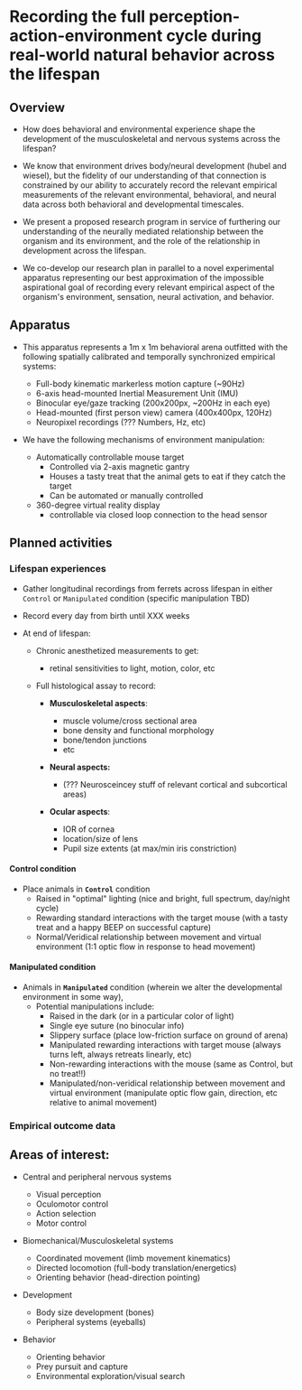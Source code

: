 # Recording the full perception-action-environment cycle during real-world natural behavior across the lifespan   

## Overview
- How does behavioral and environmental experience shape the development of the musculoskeletal and nervous systems across the lifespan? 

- We know that environment drives body/neural development (hubel and wiesel), but the fidelity of our understanding of that connection is constrained by our ability to accurately record the relevant empirical measurements of the relevant environmental, behavioral, and neural data across both behavioral and developmental timescales. 

- We present a proposed research program in service of furthering our understanding of the neurally mediated relationship between the organism and its environment, and the role of the relationship in development across the lifespan. 

- We co-develop our research plan in parallel to a novel experimental apparatus representing our best approximation of the impossible aspirational goal of recording every relevant empirical aspect of the organism's environment, sensation, neural activation, and behavior. 

## Apparatus
- This apparatus represents a 1m x 1m behavioral arena outfitted with the following spatially calibrated and temporally synchronized empirical systems: 
  - Full-body kinematic markerless motion capture (~90Hz)
  - 6-axis head-mounted Inertial Measurement Unit (IMU)
  - Binocular eye/gaze tracking (200x200px, ~200Hz in each eye)
  - Head-mounted (first person view) camera (400x400px, 120Hz)
  - Neuropixel recordings (??? Numbers, Hz, etc)

- We have the following mechanisms of environment manipulation:
  - Automatically controllable mouse target 
    - Controlled via 2-axis magnetic gantry 
    - Houses a tasty treat that the animal gets to eat if they catch the target
    - Can be automated or manually controlled
  - 360-degree virtual reality display 
    - controllable via closed loop connection to the head sensor

## Planned activities


### Lifespan experiences
- Gather longitudinal recordings from ferrets across lifespan in either `Control` or `Manipulated` condition (specific manipulation TBD)

- Record every day from birth until XXX weeks
- At end of lifespan:

  - Chronic anesthetized measurements to get:
    - retinal sensitivities to light, motion, color, etc
    
  - Full histological assay to record: 
    - **Musculoskeletal aspects**:
      - muscle volume/cross sectional area
      - bone density and functional morphology
      - bone/tendon junctions
      - etc
      
    - **Neural aspects:**
      - (??? Neurosceincey stuff of relevant cortical and subcortical areas) 
      
    - **Ocular aspects**: 
      - IOR of cornea
      - location/size of lens
      - Pupil size extents (at max/min iris constriction)
      
    
#### Control condition 
- Place animals in **`Control`** condition
  - Raised in "optimal" lighting (nice and bright, full spectrum, day/night cycle)
  - Rewarding standard interactions with the target mouse (with a tasty treat and a happy BEEP on successful capture)
  - Normal/Veridical relationship between movement and virtual environment (1:1 optic flow in response to head movement)

#### Manipulated condition 
- Animals in **`Manipulated`** condition (wherein we alter the developmental environment in some way),
  - Potential manipulations include: 
    - Raised in the dark (or in a particular color of light)
    - Single eye suture (no binocular info)
    - Slippery surface (place low-friction surface on ground of arena)
    - Manipulated rewarding interactions with target mouse (always turns left, always retreats linearly, etc)
    - Non-rewarding interactions with the mouse (same as Control, but no treat!!)
    - Manipulated/non-veridical relationship between movement and virtual environment (manipulate optic flow gain, direction, etc relative to animal movement)

### Empirical outcome data 
## Areas of interest: 
  - Central and peripheral nervous systems
    - Visual perception 
    - Oculomotor control
    - Action selection
    - Motor control
      
  - Biomechanical/Musculoskeletal systems 
    - Coordinated movement (limb movement kinematics)
    - Directed locomotion (full-body translation/energetics)
    - Orienting behavior (head-direction pointing)

  - Development
    - Body size development (bones)
    - Peripheral systems (eyeballs)
    
  - Behavior
    - Orienting behavior
    - Prey pursuit and capture
    - Environmental exploration/visual search
